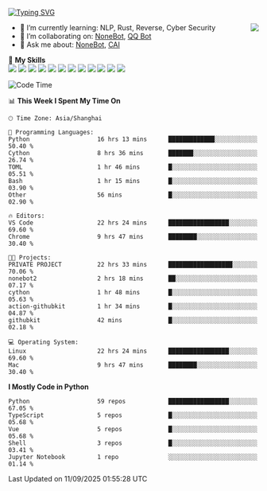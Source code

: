 [![Typing SVG](https://readme-typing-svg.herokuapp.com?size=25&duration=2500&color=8C43EA&vCenter=true&width=200&height=40&lines=Hi+there+%F0%9F%91%8B%F0%9F%8F%BB;I'm+yanyongyu)](https://git.io/typing-svg)

<a href="#">
  <img align="right" src="https://github-readme-stats.vercel.app/api?username=yanyongyu&count_private=true&show_icons=true&bg_color=15,f2f7fd,E0EAFC" />
</a>

- 🌱 I’m currently learning: NLP, Rust, Reverse, Cyber Security
- 👯 I’m collaborating on: [NoneBot](https://github.com/nonebot), [QQ Bot](https://github.com/Mrs4s/go-cqhttp)
- 💬 Ask me about: [NoneBot](https://github.com/nonebot), [CAI](https://github.com/cscs181/CAI)

🌟 **My Skills**  
![](https://img.shields.io/badge/-Python-3e74a2?style=flat-square&logo=Python&logoColor=fff)
![](https://img.shields.io/badge/-TypeScript-3178C6?style=flat-square&logo=TypeScript&logoColor=fff)
![](https://img.shields.io/badge/-Vue-4fc08d?style=flat-square&logo=Vue.js&logoColor=fff)
![](https://img.shields.io/badge/-React-2d98ce?style=flat-square&logo=React&logoColor=fff)
![](https://img.shields.io/badge/-FastAPI-009688?style=flat-square&logo=FastAPI&logoColor=fff)
![](https://img.shields.io/badge/-Linux-000000?style=flat-square&logo=Linux&logoColor=fff)
![](https://img.shields.io/badge/-Docker-2496ED?style=flat-square&logo=Docker&logoColor=fff)
![](https://img.shields.io/badge/-Kubernetes-326CE5?style=flat-square&logo=Kubernetes&logoColor=fff)
![](https://img.shields.io/badge/-GitHub%20Actions-2088FF?style=flat-square&logo=GitHubActions&logoColor=fff)
![](https://img.shields.io/badge/-PostgreSQL-4169E1?style=flat-square&logo=PostgreSQL&logoColor=fff)
![](https://img.shields.io/badge/-Redis-DC382D?style=flat-square&logo=Redis&logoColor=fff)
![](https://img.shields.io/badge/-MongoDB-47A248?style=flat-square&logo=MongoDB&logoColor=fff)

<!--START_SECTION:waka-->
![Code Time](http://img.shields.io/badge/Code%20Time-7%2C990%20hrs%2025%20mins-blue)

📊 **This Week I Spent My Time On** 

```text
🕑︎ Time Zone: Asia/Shanghai

💬 Programming Languages: 
Python                   16 hrs 13 mins      █████████████░░░░░░░░░░░░   50.40 % 
Cython                   8 hrs 36 mins       ███████░░░░░░░░░░░░░░░░░░   26.74 % 
TOML                     1 hr 46 mins        █░░░░░░░░░░░░░░░░░░░░░░░░   05.51 % 
Bash                     1 hr 15 mins        █░░░░░░░░░░░░░░░░░░░░░░░░   03.90 % 
Other                    56 mins             █░░░░░░░░░░░░░░░░░░░░░░░░   02.90 % 

🔥 Editors: 
VS Code                  22 hrs 24 mins      █████████████████░░░░░░░░   69.60 % 
Chrome                   9 hrs 47 mins       ████████░░░░░░░░░░░░░░░░░   30.40 % 

🐱‍💻 Projects: 
PRIVATE PROJECT          22 hrs 33 mins      ██████████████████░░░░░░░   70.06 % 
nonebot2                 2 hrs 18 mins       ██░░░░░░░░░░░░░░░░░░░░░░░   07.17 % 
cython                   1 hr 48 mins        █░░░░░░░░░░░░░░░░░░░░░░░░   05.63 % 
action-githubkit         1 hr 34 mins        █░░░░░░░░░░░░░░░░░░░░░░░░   04.87 % 
githubkit                42 mins             █░░░░░░░░░░░░░░░░░░░░░░░░   02.18 % 

💻 Operating System: 
Linux                    22 hrs 24 mins      █████████████████░░░░░░░░   69.60 % 
Mac                      9 hrs 47 mins       ████████░░░░░░░░░░░░░░░░░   30.40 % 
```

**I Mostly Code in Python** 

```text
Python                   59 repos            █████████████████░░░░░░░░   67.05 % 
TypeScript               5 repos             █░░░░░░░░░░░░░░░░░░░░░░░░   05.68 % 
Vue                      5 repos             █░░░░░░░░░░░░░░░░░░░░░░░░   05.68 % 
Shell                    3 repos             █░░░░░░░░░░░░░░░░░░░░░░░░   03.41 % 
Jupyter Notebook         1 repo              ░░░░░░░░░░░░░░░░░░░░░░░░░   01.14 % 
```




 Last Updated on 11/09/2025 01:55:28 UTC
<!--END_SECTION:waka-->
